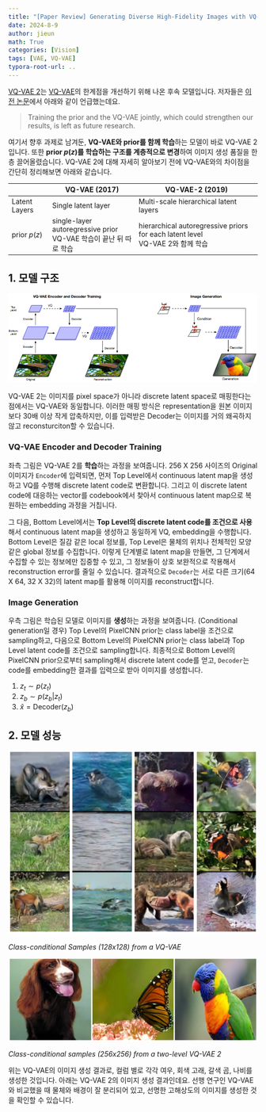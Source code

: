```yaml
---
title: "[Paper Review] Generating Diverse High-Fidelity Images with VQ-VAE-2"
date: 2024-8-9
author: jieun
math: True
categories: [Vision]
tags: [VAE, VQ-VAE]
typora-root-url: ..
---
```


[VQ-VAE 2](https://arxiv.org/pdf/1906.00446)는 [VQ-VAE](https://jieun121070.github.io/posts/VQ-VAE-Vector-Quantised-Variational-AutoEncoder/)의 한계점을 개선하기 위해 나온 후속 모델입니다. 저자들은 [이전 논문](https://arxiv.org/pdf/1711.00937)에서 아래와 같이 언급했는데요.

> Training the prior and the VQ-VAE jointly, which could strengthen our results, is left as future research.

여기서 향후 과제로 남겨둔, **VQ-VAE와 prior를 함께 학습**하는 모델이 바로 VQ-VAE 2입니다. 또한 **prior $p(z)$를 학습하는 구조를 계층적으로 변경**하여 이미지 생성 품질을 한 층 끌어올렸습니다. VQ-VAE 2에 대해 자세히 알아보기 전에 VQ-VAE와의 차이점을 간단히 정리해보면 아래와 같습니다.

|               | VQ-VAE (2017)                                                | VQ-VAE-2 (2019)                                              |
| ------------- | ------------------------------------------------------------ | ------------------------------------------------------------ |
| Latent Layers | Single latent layer                                          | Multi-scale hierarchical latent layers                       |
| prior $p(z)$  | single-layer autoregressive prior<br />VQ-VAE 학습이 끝난 뒤 따로 학습 | hierarchical autoregressive priors for each latent level<br />VQ-VAE 2와 함께 학습 |

## 1. 모델 구조

![](/assets/img/diffusion/vqvae2.png)

VQ-VAE 2는 이미지를 pixel space가 아니라 discrete latent space로 매핑한다는 점에서는 VQ-VAE와 동일합니다. 이러한 매핑 방식은 representation을 원본 이미지보다 30배 이상 작게 압축하지만, 이를 입력받은 Decoder는 이미지를 거의 왜곡하지 않고 reconsturciton할 수 있습니다.

### VQ-VAE Encoder and Decoder Training

좌측 그림은 VQ-VAE 2를 **학습**하는 과정을 보여줍니다. 256 X 256 사이즈의 Original 이미지가 `Encoder`에 입력되면, 먼저 Top Level에서 continuous latent map을 생성하고 VQ를 수행해 discrete latent code로 변환합니다. 그리고 이 discrete latent code에 대응하는 vector를 codebook에서 찾아서 continuous latent map으로 복원하는 embedding 과정을 거칩니다.

그 다음, Bottom Level에서는 **Top Level의 discrete latent code를 조건으로 사용**해서 continuous latent map을 생성하고 동일하게 VQ, embedding을 수행합니다. Bottom Level은 질감 같은 local 정보를, Top Level은 물체의 위치나 전체적인 모양 같은 global 정보를 수집합니다. 이렇게 단계별로 latent map을 만들면, 그 단계에서 수집할 수 있는 정보에만 집중할 수 있고, 그 정보들이 상호 보완적으로 작용해서 reconstruction error를 줄일 수 있습니다. 결과적으로 `Decoder`는 서로 다른 크기(64 X 64, 32 X 32)의 latent map를 활용해 이미지를 reconstruct합니다.

### Image Generation

우측 그림은 학습된 모델로 이미지를 **생성**하는 과정을 보여줍니다. (Conditional generation일 경우) Top Level의 PixelCNN prior는 class label을 조건으로 sampling하고, 다음으로 Bottom Level의 PixelCNN prior는 class label과 Top Level latent code를 조건으로 sampling합니다. 최종적으로 Bottom Level의 PixelCNN prior으로부터 sampling해서 discrete latent code를 얻고, `Decoder`는 code를 embedding한 결과를 입력으로 받아 이미지를 생성합니다.

1. $z_t \sim p(z_t)$
2. $z_b \sim p(z_b | z_t)$
3. $\hat{x} = \text{Decoder}(z_b)$

## 2. 모델 성능

![](/assets/img/diffusion/vqvae1_result.png)

_Class-conditional Samples (128x128) from a VQ-VAE_

![](/assets/img/diffusion/vqvae2_result.png)

_Class-conditional samples (256x256) from a two-level VQ-VAE 2_

위는 VQ-VAE의 이미지 생성 결과로, 컬럼 별로 각각 여우, 회색 고래, 갈색 곰, 나비를 생성한 것입니다. 아래는 VQ-VAE 2의 이미지 생성 결과인데요. 선행 연구인 VQ-VAE와 비교했을 때 물체와 배경이 잘 분리되어 있고, 선명한 고해상도의 이미지를 생성한 것을 확인할 수 있습니다.

